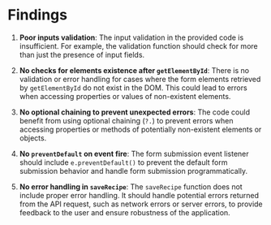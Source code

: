 # Findings

1. **Poor inputs validation**: The input validation in the provided code is insufficient. For example, the validation function should check for more than just the presence of input fields.

2. **No checks for elements existence after `getElementById`**: There is no validation or error handling for cases where the form elements retrieved by `getElementById` do not exist in the DOM. This could lead to errors when accessing properties or values of non-existent elements.

3. **No optional chaining to prevent unexpected errors**: The code could benefit from using optional chaining (`?.`) to prevent errors when accessing properties or methods of potentially non-existent elements or objects.

4. **No `preventDefault` on event fire**: The form submission event listener should include `e.preventDefault()` to prevent the default form submission behavior and handle form submission programmatically.

5. **No error handling in `saveRecipe`**: The `saveRecipe` function does not include proper error handling. It should handle potential errors returned from the API request, such as network errors or server errors, to provide feedback to the user and ensure robustness of the application.